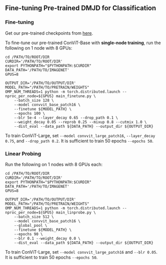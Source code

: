 ## Fine-tuning Pre-trained DMJD for Classification

### Fine-tuning

Get our pre-trained checkpoints from [here](https://github.com/mx-mark/DMJD#evaluation).

To fine-tune our pre-trained ConViT-Base with **single-node training**, run the following on 1 node with 8 GPUs:
```shell
cd /PATH/TO/ROOT/DIR
CURDIR='/PATH/TO/ROOT/DIR'
export PYTHONPATH="$PYTHONPATH:$CURDIR"
DATA_PATH='/PATH/TO/IMAGENET'
GPUS=8

OUTPUT_DIR='/PATH/TO/OUTPUT/DIR'
MODEL_PATH="/PATH/TO/PRETRAIN/WEIGHTS"
OMP_NUM_THREADS=1 python -m torch.distributed.launch --nproc_per_node=${GPUS} main_finetune.py \
    --batch_size 128 \
    --model convvit_base_patch16 \
    --finetune ${MODEL_PATH} \
    --epochs 100 \
    --blr 5e-4 --layer_decay 0.65 --drop_path 0.1 \
    --weight_decay 0.05 --reprob 0.25 --mixup 0.8 --cutmix 1.0 \
    --dist_eval --data_path ${DATA_PATH} --output_dir ${OUTPUT_DIR}
```

To train ConViT-Large, set `--model convvit_large_patch16`, `--layer_decay 0.75`, and `--drop_path 0.2`. It is sufficient to train 50 epochs `--epochs 50`.

### Linear Probing

Run the following on 1 nodes with 8 GPUs each:
```shell
cd /PATH/TO/ROOT/DIR
CURDIR='/PATH/TO/ROOT/DIR'
export PYTHONPATH="$PYTHONPATH:$CURDIR"
DATA_PATH='/PATH/TO/IMAGENET'
GPUS=8

OUTPUT_DIR='/PATH/TO/OUTPUT/DIR'
MODEL_PATH="/PATH/TO/PRETRAIN/WEIGHTS"
OMP_NUM_THREADS=1 python -m torch.distributed.launch --nproc_per_node=${GPUS} main_linprobe.py \
    --batch_size 512 \
    --model convvit_base_patch16 \
    --global_pool \
    --finetune ${MODEL_PATH} \
    --epochs 90 \
    --blr 0.1 --weight_decay 0.0 \
    --dist_eval --data_path ${DATA_PATH} --output_dir ${OUTPUT_DIR}
```

To train ConViT-Large, set `--model convvit_large_patch16` and `--blr 0.05`. It is sufficient to train 50 epochs `--epochs 50`.

